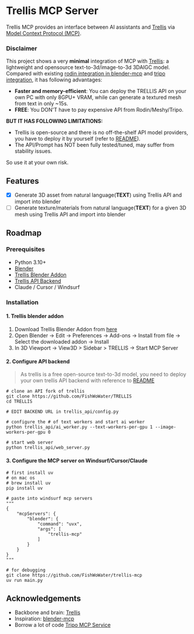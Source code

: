 # Trellis MCP Server

Trellis MCP provides an interface between AI assistants and [Trellis](https://github.com/microsoft/TRELLIS) via [Model Context Protocol (MCP)](https://modelcontextprotocol.io). 

### Disclaimer
This project shows a very **minimal** integration of MCP with [Trellis](https://github.com/microsoft/TRELLIS): a lightweight and opensource text-to-3d/image-to-3d 3DAIGC model. Compared with existing [rodin integration in blender-mcp](https://github.com/ahujasid/blender-mcp) and [tripo integration](https://github.com/VAST-AI-Research/tripo-mcp), it has following advantages: 
* **Faster and memory-efficient**: You can deploy the TRELLIS API on your own PC with only 8GPU+ VRAM, while can generate a textured mesh from text in only ~15s.
* **FREE**: You DON'T have to pay expensive API from Rodin/Meshy/Tripo.

**BUT IT HAS FOLLOWING LIMITATIONS:**
* Trellis is open-source and there is no off-the-shelf API model providers, you have to deploy it by yourself (refer to [README](https://github.com/FishWoWater/TRELLIS/blob/dev/README_api.md)).
* The API/Prompt has NOT been fully tested/tuned, may suffer from stability issues. 

So use it at your own risk. 


## Features

- [x] Generate 3D asset from natural language(**TEXT**) using Trellis API and import into blender
- [ ] Generate texture/materials from natural language(**TEXT**) for a given 3D mesh using Trellis API and import into blender

## Roadmap  

### Prerequisites
- Python 3.10+
- [Blender](https://www.blender.org/download/)
- [Trellis Blender Addon](https://github.com/FishWoWater/trellis_blender)
- [Trellis API Backend](https://github.com/FishWoWater/TRELLIS)
- Claude / Cursor / Windsurf

### Installation
#### 1. Trellis blender addon 
1. Download Trellis Blender Addon from [here](https://github.com/FishWoWater/trellis_blender)
2. Open Blender -> Edit -> Preferences -> Add-ons -> Install from file -> Select the downloaded addon -> Install
3. In 3D Viewport -> View3D > Sidebar > TRELLIS -> Start MCP Server 

#### 2. Configure API backend 
> As trellis is a free open-source text-to-3d model, you need to deploy your own trellis API backend with reference to [README](https://github.com/FishWoWater/TRELLIS/blob/dev/README_api.md)
``` shell 
# clone an API fork of trellis 
git clone https://github.com/FishWoWater/TRELLIS
cd TRELLIS

# EDIT BACKEND URL in trellis_api/config.py

# configure the # of text workers and start ai worker
python trellis_api/ai_worker.py --text-workers-per-gpu 1 --image-workers-per-gpu 0

# start web server 
python trellis_api/web_server.py 
```

#### 3. Configure the MCP server on Windsurf/Cursor/Claude 
``` shell 
# first install uv
# on mac os 
# brew install uv  
pip install uv 

# paste into windsurf mcp servers 
"""
{
    "mcpServers": {
        "blender": {
            "command": "uvx",
            "args": [
                "trellis-mcp"
            ]
        }
    }
}
"""

# for debugging 
git clone https://github.com/FishWoWater/trellis-mcp
uv run main.py 
```

## Acknowledgements
- Backbone and brain: [Trellis](https://github.com/microsoft/TRELLIS)
- Inspiration: [blender-mcp](https://github.com/ahujasid/blender-mcp)
- Borrow a lot of code [Tripo MCP Service](https://github.com/VAST-AI-Research/tripo-mcp)


